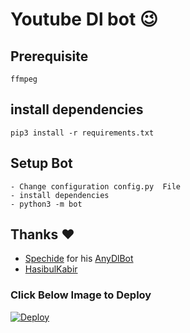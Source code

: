 # Youtube Dl bot 😉
## Prerequisite
    ffmpeg
  
    
## install dependencies
    pip3 install -r requirements.txt


## Setup Bot
    - Change configuration config.py  File
    - install dependencies
    - python3 -m bot
    
## Thanks ❤️
* [Spechide](https://telegram.dog/SpEcHIDe) for his [AnyDlBot](https://github.com/Munnipopz/Youtube-Downloader-Bot)
* [HasibulKabir](https://telegram.dog/HasibulKabir)

### Click Below Image to Deploy
[![Deploy](https://coursework.vschool.io/content/images/size/w2000/2018/10/heroku_logo.jpeg)](https://heroku.com/deploy?template=https://github.com/Munnipopz/Youtube-Downloader-Bot)
